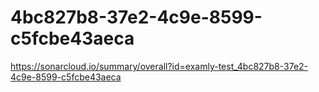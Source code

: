 # 4bc827b8-37e2-4c9e-8599-c5fcbe43aeca
https://sonarcloud.io/summary/overall?id=examly-test_4bc827b8-37e2-4c9e-8599-c5fcbe43aeca
